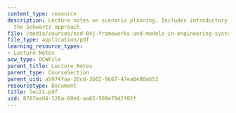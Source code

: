 ```yaml
---
content_type: resource
description: Lecture notes on scenario planning. Includes introductory concepts and
  the Schwartz approach.
file: /media/courses/esd-04j-frameworks-and-models-in-engineering-systems-engineering-system-design-spring-2007/8707ead4126a60e4aa65569e79d2f02f_lec21.pdf
file_type: application/pdf
learning_resource_types:
- Lecture Notes
ocw_type: OCWFile
parent_title: Lecture Notes
parent_type: CourseSection
parent_uid: a5974faa-20cd-3b02-9667-47ea0e80ab53
resourcetype: Document
title: lec21.pdf
uid: 8707ead4-126a-60e4-aa65-569e79d2f02f
---
```

